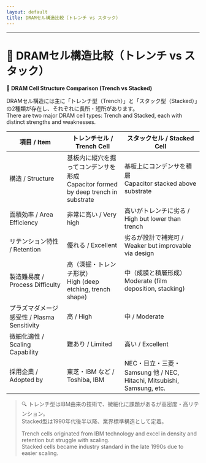 ```yaml
---
layout: default
title: DRAMセル構造比較（トレンチ vs スタック）
---
```


---

# 🧬 DRAMセル構造比較（トレンチ vs スタック）  
**🧬 DRAM Cell Structure Comparison (Trench vs Stacked)**

DRAMセル構造には主に「トレンチ型（Trench）」と「スタック型（Stacked）」の2種類が存在し、それぞれに長所・短所があります。  
There are two major DRAM cell types: Trench and Stacked, each with distinct strengths and weaknesses.

| 項目 / Item | トレンチセル / Trench Cell | スタックセル / Stacked Cell |
|-------------|-----------------------------|-------------------------------|
| 構造 / Structure | 基板内に縦穴を掘ってコンデンサを形成<br>Capacitor formed by deep trench in substrate | 基板上にコンデンサを積層<br>Capacitor stacked above substrate |
| 面積効率 / Area Efficiency | 非常に高い / Very high | 高いがトレンチに劣る / High but lower than trench |
| リテンション特性 / Retention | 優れる / Excellent | 劣るが設計で補完可 / Weaker but improvable via design |
| 製造難易度 / Process Difficulty | 高（深掘・トレンチ形状）<br>High (deep etching, trench shape) | 中（成膜と積層形成）<br>Moderate (film deposition, stacking) |
| プラズマダメージ感受性 / Plasma Sensitivity | 高 / High | 中 / Moderate |
| 微細化適性 / Scaling Capability | 難あり / Limited | 高い / Excellent |
| 採用企業 / Adopted by | 東芝・IBM など / Toshiba, IBM | NEC・日立・三菱・Samsung 他 / NEC, Hitachi, Mitsubishi, Samsung, etc. |

> 🔍 トレンチ型はIBM由来の技術で、微細化に課題があるが高密度・高リテンション。  
> Stacked型は1990年代後半以降、業界標準構造として定着。  
>  
> Trench cells originated from IBM technology and excel in density and retention but struggle with scaling.  
> Stacked cells became industry standard in the late 1990s due to easier scaling.

